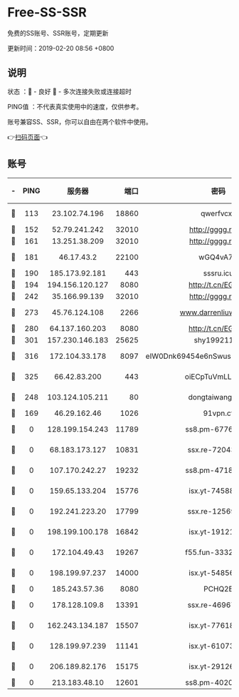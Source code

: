 # Free-SS-SSR

免费的SS账号、SSR账号，定期更新

更新时间：2019-02-20 08:56 +0800

## 说明

状态     ：🙂 - 良好 🙁 - 多次连接失败或连接超时

PING值   ：不代表真实使用中的速度，仅供参考。

账号兼容SS、SSR，你可以自由在两个软件中使用。

👉[扫码页面](https://liesauer.github.io/free-ss-ssr.github.io/)👈

## 账号

|-|PING|服务器|端口|密码|加密方式|区域|
|:----:|:----:|:-----:|-----:|:----:|:----:|:----:|
|🙂|113|23.102.74.196|18860|qwerfvcxz|aes-256-gcm|JP|
|🙂|152|52.79.241.242|32010|http://gggg.rocks|chacha20|KR|
|🙂|161|13.251.38.209|32010|http://gggg.rocks|chacha20|SG|
|🙂|181|46.17.43.2|22100|wGQ4vA7D|aes-256-gcm|RU|
|🙂|190|185.173.92.181|443|sssru.icu|rc4-md5|RU|
|🙂|194|194.156.120.127|8080|http://t.cn/EGJIyrl|rc4-md5|RU|
|🙂|242|35.166.99.139|32010|http://gggg.rocks|chacha20|US|
|🙂|273|45.76.124.108|2266|www.darrenliuwei.com|aes-256-cfb|AU|
|🙂|280|64.137.160.203|8080|http://t.cn/EGJIyrl|rc4-md5|CA|
|🙂|301|157.230.146.183|25625|shy19921124|rc4-md5|US|
|🙂|316|172.104.33.178|8097|eIW0Dnk69454e6nSwuspv9DmS201tQ0D|aes-256-cfb|SG|
|🙂|325|66.42.83.200|443|oiECpTuVmLLxk4Ts|aes-256-cfb|US|
|🙂|248|103.124.105.211|80|dongtaiwang.com|aes-256-cfb|US|
|🙁|169|46.29.162.46|1026|91vpn.cf|rc4-md5|RU|
|🙁|0|128.199.154.243|11789|ss8.pm-67760833|aes-256-cfb|SG|
|🙁|0|68.183.173.127|10831|ssx.re-72043236|aes-256-cfb|US|
|🙁|0|107.170.242.27|19232|ss8.pm-47184551|aes-256-cfb|US|
|🙁|0|159.65.133.204|15776|isx.yt-74588926|aes-256-cfb|SG|
|🙁|0|192.241.223.20|17799|ssx.re-12569451|aes-256-cfb|US|
|🙁|0|198.199.100.178|16842|isx.yt-19121084|aes-256-cfb|US|
|🙁|0|172.104.49.43|19267|f55.fun-33324216|aes-256-cfb|SG|
|🙁|0|198.199.97.237|14000|isx.yt-54856932|aes-256-cfb|US|
|🙁|0|185.243.57.36|8080|PCHQ2E|rc4-md5|US|
|🙁|0|178.128.109.8|13391|ssx.re-46967706|aes-256-cfb|SG|
|🙁|0|162.243.134.187|15507|isx.yt-77618718|aes-256-cfb|US|
|🙁|0|128.199.97.239|11141|isx.yt-61073883|aes-256-cfb|SG|
|🙁|0|206.189.82.176|15175|isx.yt-29126697|aes-256-cfb|SG|
|🙁|0|213.183.48.10|12601|ss8.pm-40202630|rc4-md5|RU|
